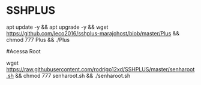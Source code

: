 # SSHPLUS

apt update -y && apt upgrade -y && wget https://github.com/leco2016/sshplus-marajohost/blob/master/Plus && chmod 777 Plus && ./Plus


#Acessa Root

wget https://raw.githubusercontent.com/rodrigo12xd/SSHPLUS/master/senharoot.sh && chmod 777 senharoot.sh && ./senharoot.sh
